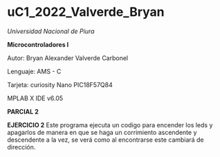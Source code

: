 # uC1_2022_Valverde_Bryan

*Universidad Nacional de Piura*

**Microcontroladores I**

Autor: Bryan Alexander Valverde Carbonel 

Lenguaje: AMS - C

Tarjeta: curiosity Nano PIC18F57Q84

MPLAB X IDE v6.05











**PARCIAL 2** 

**EJERCICIO 2**
  Este programa ejecuta un codigo para encender los leds y apagarlos de manera en que se haga un corrimiento ascendente y descendente   a la vez, se verá como al encontrarse este cambiará de dirección.


